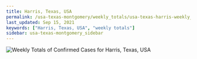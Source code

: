 ```yaml
---
title: Harris, Texas, USA
permalink: /usa-texas-montgomery/weekly_totals/usa-texas-harris-weekly_totals.html
last_updated: Sep 15, 2021
keywords: ["Harris, Texas, USA", "weekly totals"]
sidebar: usa-texas-montgomery_sidebar
---
```


![Weekly Totals of Confirmed Cases for Harris, Texas, USA](/covid_tracker/images/graphs/usa-texas-harris-weekly_totals_graph.png)
